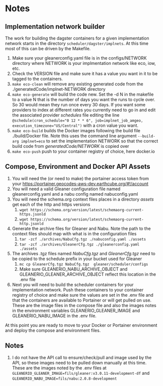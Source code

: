 # Notes

## Implementation network builder

The work for building the dagster containers for a given implementation network starts in 
the directory ```scheduler/dagster/implnets```.  At this time most of this can be driven by
the Makefile.

1) Make sure your gleanerconfig.yaml file is in the configs/NETWORK directory where
   NETWORK is your implmentation network like eco, iow, etc.
2) Check the VERSION file and make sure it has a value you want in it to be tagged to the containers.
3) ```make eco-clean```  will remove any existing generated code from the ./generatedCode/implnet-NETWORK directory
4) ```make eco-generate``` will build the code new.  Set the -d N in the makefile to a value N that is the number
   of days you want the runs to cycle over.  So 30 would mean they run once every 30 days.  If you want some providers
   to index at different rates you currently need to go in and edit the associated provider _schedules_ file editing the
   line ```@schedule(cron_schedule="0 12 * * 6", job=implnet_job_amgeo, execution_timezone="US/Central")``` with a 
   cron value you want.
5) ```make eco-build``` builds the Docker images following the build file ./build/Docker file.  Note this uses the 
   command line argument ```--build-arg implnet=eco``` to set the implementation NETWORK so that the correct build code 
   from _generatedCode/NETWORK_ is copied over
6) ```make eco-push``` push to your container registry of choice, here docker.io



## Compose, Environment and Docker API Assets

1) You will need the (or need to make) the portainer access token 
    from your https://portainer.geocodes-aws-dev.earthcube.org/#!/account
2) You will need a valid Gleaner configuration file named gleanerconfig.yaml and a nabu config named nabuconfig.yaml
3) You will need the schema.org context files places in a directory _assets_  get each of the http and https versions
   1) ```wget https://schema.org/version/latest/schemaorg-current-https.jsonld```
   2) ```wget https://schema.org/version/latest/schemaorg-current-http.jsonld```
4) Generate the archive files for Gleaner and Nabu.  Note the path to the context 
   files should map with what is in the configuration files
   1) ```tar -zcf ./archives/NabuCfg.tgz ./nabuconfig.yaml ./assets```
   2) ```tar -zcf ./archives/GleanerCfg.tgz ./gleanerconfig.yaml ./assets```
5) The archives .tgz files named _NabuCfg.tgz_ and _GleanerCfg.tgz_ need to be copied to the schedule prefix
   in your bucket used for Gleaner
   1) ```mc cp GleanerCfg.tgz NabuCfg.tgz  gleaner/scheduler/configs```
   2) Make sure GLEANERIO_NABU_ARCHIVE_OBJECT and GLEANERIO_GLEANER_ARCHIVE_OBJECT reflect this location in the .env file
6) Next you will need to build the scheduler containers for your implementation network. Push these containers
   to your container registry of choice and make sure the values are set in the .env file and that
   the containers are available to Portainer or will get pulled on use.   These are the image files in the 
   compose file and also the images notes in the environment variables GLEANERIO_GLEANER_IMAGE and GLEANERIO_NABU_IMAGE
   in the .env file.


At this point you are ready to move to your Docker or Portainer environment and deploy the 
compose and environment files.  

## Notes

1) I do not have the API call to ensure/check/pull and image used by the API, so these images need to be 
   pulled down manually at this time.  These are the images noted by the .env files at 
   ```GLEANERIO_GLEANER_IMAGE=fils/gleaner:v3.0.11-development-df``` and 
   ```GLEANERIO_NABU_IMAGE=fils/nabu:2.0.8-development```
